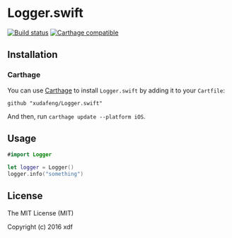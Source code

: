 # Logger.swift

[![Build status][ci-image]][ci-url]
[![Carthage compatible][carthage-image]][carthage-url]

[ci-image]: https://travis-ci.org/xudafeng/Logger.swift.svg?branch=master
[ci-url]: https://travis-ci.org/xudafeng/Logger.swift
[carthage-image]: https://img.shields.io/badge/Carthage-compatible-4BC51D.svg?style=flat
[carthage-url]: https://github.com/Carthage/Carthage

## Installation

### Carthage

You can use [Carthage](https://github.com/Carthage/Carthage) to install `Logger.swift` by adding it to your `Cartfile`:

```
github "xudafeng/Logger.swift"
```

And then, run `carthage update --platform iOS`.

## Usage

```swift
#import Logger

let logger = Logger()
logger.info("something")
```

## License

The MIT License (MIT)

Copyright (c) 2016 xdf